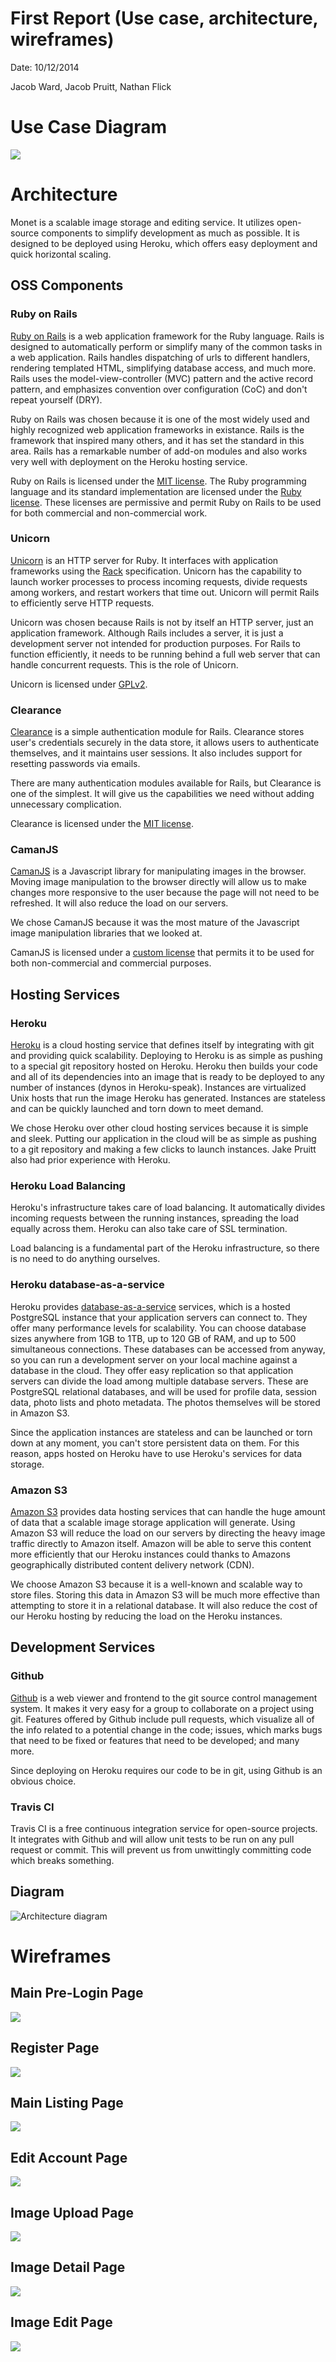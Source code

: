 First Report (Use case, architecture, wireframes)
=================================================

Date: 10/12/2014

Jacob Ward, Jacob Pruitt, Nathan Flick

Use Case Diagram
================

![](http://github.com/jrpruit1/monet/Monet_Use_Case_Diagram.png)

Architecture
============

Monet is a scalable image storage and editing service.
It utilizes open-source components to simplify development as much as possible.
It is designed to be deployed using Heroku, which offers easy deployment and quick horizontal scaling.

## OSS Components

### Ruby on Rails
[Ruby on Rails](http://rubyonrails.org/) is a web application framework for the Ruby language.
Rails is designed to automatically perform or simplify many of the common tasks in a web application.
Rails handles dispatching of urls to different handlers, rendering templated HTML, simplifying database access, and much more.
Rails uses the model-view-controller (MVC) pattern and the active record pattern, and emphasizes convention over configuration (CoC) and don't repeat yourself (DRY).

Ruby on Rails was chosen because it is one of the most widely used and highly recognized web application frameworks in existance.
Rails is the framework that inspired many others, and it has set the standard in this area.
Rails has a remarkable number of add-on modules and also works very well with deployment on the Heroku hosting service.

Ruby on Rails is licensed under the [MIT license](http://opensource.org/licenses/MIT).
The Ruby programming language and its standard implementation are licensed under the [Ruby license](https://www.ruby-lang.org/en/about/license.txt).
These licenses are permissive and permit Ruby on Rails to be used for both commercial and non-commercial work.

### Unicorn
[Unicorn](http://unicorn.bogomips.org/) is an HTTP server for Ruby.
It interfaces with application frameworks using the [Rack](http://rack.github.io/) specification.
Unicorn has the capability to launch worker processes to process incoming requests, divide requests among workers, and restart workers that time out.
Unicorn will permit Rails to efficiently serve HTTP requests.

Unicorn was chosen because Rails is not by itself an HTTP server, just an application framework.
Although Rails includes a server, it is just a development server not intended for production purposes.
For Rails to function efficiently, it needs to be running behind a full web server that can handle concurrent requests.
This is the role of Unicorn.

Unicorn is licensed under [GPLv2](http://www.gnu.org/licenses/gpl-2.0.html).

### Clearance
[Clearance](https://github.com/thoughtbot/clearance) is a simple authentication module for Rails.
Clearance stores user's credentials securely in the data store, it allows users to authenticate themselves, and it maintains user sessions.
It also includes support for resetting passwords via emails.

There are many authentication modules available for Rails, but Clearance is one of the simplest.
It will give us the capabilities we need without adding unnecessary complication.

Clearance is licensed under the [MIT license](http://opensource.org/licenses/MIT).

### CamanJS
[CamanJS](http://camanjs.com/) is a Javascript library for manipulating images in the browser.
Moving image manipulation to the browser directly will allow us to make changes more responsive to the user because the page will not need to be refreshed.
It will also reduce the load on our servers.

We chose CamanJS because it was the most mature of the Javascript image manipulation libraries that we looked at.

CamanJS is licensed under a [custom license](https://github.com/meltingice/CamanJS/blob/master/LICENSE) that permits it to be used for both non-commercial and commercial purposes.

## Hosting Services

### Heroku
[Heroku](http://www.heroku.com) is a cloud hosting service that defines itself by integrating with git and providing quick scalability.
Deploying to Heroku is as simple as pushing to a special git repository hosted on Heroku.
Heroku then builds your code and all of its dependencies into an image that is ready to be deployed to any number of instances (dynos in Heroku-speak).
Instances are virtualized Unix hosts that run the image Heroku has generated.
Instances are stateless and can be quickly launched and torn down to meet demand.

We chose Heroku over other cloud hosting services because it is simple and sleek.
Putting our application in the cloud will be as simple as pushing to a git repository and making a few clicks to launch instances.
Jake Pruitt also had prior experience with Heroku.

### Heroku Load Balancing
Heroku's infrastructure takes care of load balancing.
It automatically divides incoming requests between the running instances, spreading the load equally across them.
Heroku can also take care of SSL termination.

Load balancing is a fundamental part of the Heroku infrastructure, so there is no need to do anything ourselves.

### Heroku database-as-a-service
Heroku provides [database-as-a-service](https://www.heroku.com/postgres) services, which is a hosted PostgreSQL instance that your application servers can connect to.
They offer many performance levels for scalability.
You can choose database sizes anywhere from 1GB to 1TB, up to 120 GB of RAM, and up to 500 simultaneous connections.
These databases can be accessed from anyway, so you can run a development server on your local machine against a database in the cloud.
They offer easy replication so that application servers can divide the load among multiple database servers.
These are PostgreSQL relational databases, and will be used for profile data, session data, photo lists and photo metadata.
The photos themselves will be stored in Amazon S3.

Since the application instances are stateless and can be launched or torn down at any moment, you can't store persistent data on them.
For this reason, apps hosted on Heroku have to use Heroku's services for data storage.

### Amazon S3
[Amazon S3](http://aws.amazon.com/s3/) provides data hosting services that can handle the huge amount of data that a scalable image storage application will generate.
Using Amazon S3 will reduce the load on our servers by directing the heavy image traffic directly to Amazon itself.
Amazon will be able to serve this content more efficiently that our Heroku instances could thanks to Amazons geographically distributed content delivery network (CDN).

We choose Amazon S3 because it is a well-known and scalable way to store files.
Storing this data in Amazon S3 will be much more effective than attempting to store it in a relational database.
It will also reduce the cost of our Heroku hosting by reducing the load on the Heroku instances.

## Development Services

### Github
[Github](http://www.github.com) is a web viewer and frontend to the git source control management system.
It makes it very easy for a group to collaborate on a project using git.
Features offered by Github include pull requests, which visualize all of the info related to a potential change in the code; issues, which marks bugs that need to be fixed or features that need to be developed; and many more.

Since deploying on Heroku requires our code to be in git, using Github is an obvious choice.

### Travis CI
Travis CI is a free continuous integration service for open-source projects.
It integrates with Github and will allow unit tests to be run on any pull request or commit.
This will prevent us from unwittingly committing code which breaks something.

## Diagram

![Architecture diagram](diagram.png)

Wireframes
==========

Main Pre-Login Page
-------------------
![](http://github.com/jrpruit1/monet/Monet_Main_Pre-Login_Page.png)

Register Page
-------------
![](http://github.com/jrpruit1/monet/Monet_Register_Page.png)

Main Listing Page
-----------------
![](http://github.com/jrpruit1/monet/Monet_Main_Listing_Page.png)

Edit Account Page
-----------------
![](http://github.com/jrpruit1/monet/Monet_Edit_Account.png)

Image Upload Page
-----------------
![](http://github.com/jrpruit1/monet/Monet_Image_Upload_Page.png)


Image Detail Page
-----------------
![](http://github.com/jrpruit1/monet/Monet_Image_Detail_Page.png)

Image Edit Page
---------------
![](http://github.com/jrpruit1/monet/Monet_Image_Edit_Page.png)
